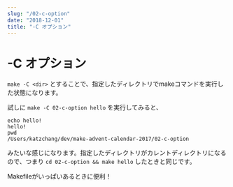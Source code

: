 ```yaml
---
slug: "/02-c-option"
date: "2018-12-01"
title: "-C オプション"
---
```


# -C オプション

`make -C <dir>` とすることで、指定したディレクトリでmakeコマンドを実行した状態になります。

試しに `make -C 02-c-option hello` を実行してみると、

```
echo hello!
hello!
pwd
/Users/katzchang/dev/make-advent-calendar-2017/02-c-option
```

みたいな感じになります。指定したディレクトリがカレントディレクトリになるので、つまり `cd 02-c-option && make hello` したときと同じです。

Makefileがいっぱいあるときに便利！
